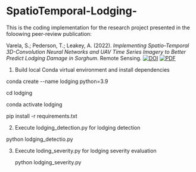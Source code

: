 # SpatioTemporal-Lodging-
This is the coding implementation for the research project presented in the foloowing peer-review publication:

Varela, S.; Pederson, T.; Leakey, A. (2022). *Implementing Spatio-Temporal 3D-Convolution Neural Networks and UAV Time Series Imagery to Better Predict Lodging Damage in Sorghum*. Remote Sensing. [![DOI](https://img.shields.io/badge/DOI-10.3390/rs14030733-blue)](https://doi.org/10.3390/rs14030733) [![PDF](https://img.shields.io/badge/PDF-Download-orange)](papers/remotesensing-14-00733-v2.pdf)


1) Build local Conda virtual environment and install dependencies

  conda create --name lodging python=3.9  
  
  cd lodging
  
  conda activate lodging
  
  pip install -r requirements.txt

2) Execute lodging_detection.py for lodging detection

  python lodging_detectio.py 
  


3) Execute loding_severity.py for lodging severity evaluation

   python lodging_severity.py 

